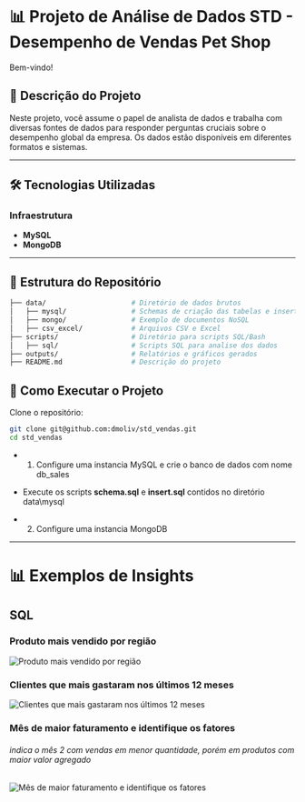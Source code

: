 # 📊 Projeto de Análise de Dados STD - Desempenho de Vendas Pet Shop

Bem-vindo!

## 📝 Descrição do Projeto

Neste projeto, você assume o papel de analista de dados e trabalha com diversas fontes de dados para responder perguntas cruciais sobre o desempenho global da empresa. Os dados estão disponíveis em diferentes formatos e sistemas.

---

## 🛠️ Tecnologias Utilizadas

### Infraestrutura
- **MySQL**
- **MongoDB**

---

## 📁 Estrutura do Repositório

```bash
├── data/                     # Diretório de dados brutos
│   ├── mysql/                # Schemas de criação das tabelas e insert dos dados
│   ├── mongo/                # Exemplo de documentos NoSQL
│   ├── csv_excel/            # Arquivos CSV e Excel 
├── scripts/                  # Diretório para scripts SQL/Bash
│   ├── sql/                  # Scripts SQL para analise dos dados
├── outputs/                  # Relatórios e gráficos gerados
├── README.md                 # Descrição do projeto
```

## 🚀 Como Executar o Projeto
Clone o repositório:

```bash
git clone git@github.com:dmoliv/std_vendas.git
cd std_vendas
```

- 1. Configure uma instancia MySQL e crie o banco de dados com nome db_sales
- Execute os scripts **schema.sql** e **insert.sql** contidos no diretório data\mysql

- 2. Configure uma instancia MongoDB 

---

# 📊 Exemplos de Insights

## SQL

### Produto mais vendido por região
<img src="https://cvws.icloud-content.com/B/AdhHt-mQOMEJtT8M0QZdtQzXzqIwAQ0WshAZKr86AFy00tDr8Lxtu1nd/vendas_por_regiao.png?o=Aj-N3sZdpmMeD4iJcgsTCXTX3SGJ-0YryePEMamXLuZO&v=1&x=3&a=CAogTWykEveZFW5qsq7DNMzTgsVDt0l0NFHNGdTF9eK3TykSbxCq66mXuTIYqsiFmbkyIgEAUgTXzqIwWgRtu1ndaiczOpgc2kfnBtXD4K-I1dda9rvNjsYEE_-KlLrZvnBvWQnZ-VvLKsFyJyOlPqvEOPsYOsmAA3UVGVxqMfZADCG-DaZpwHUk3fRXIiyijVttKA&e=1733340259&fl=&r=0668f7df-72ad-4f6b-b66a-59c33f1d25b4-1&k=K_VlRgMSpW6CaNOP875cHQ&ckc=com.apple.clouddocs&ckz=com.apple.CloudDocs&p=107&s=_re_T7PRhhiwvF87-2bOtGEtqP0&cd=i" alt="Produto mais vendido por região">


### Clientes que mais gastaram nos últimos 12 meses
<img src="https://cvws.icloud-content.com/B/AV_bH9EB52pfavqvZGc8bMLTjDFHAQkGmokSnRXBZ1Vy1wzBmq-4zztC/clientes_maiores_gastos.png?o=As9JgySkC7arjjiH1DWNhkvUw4jqpcpc3czgvWehDz60&v=1&x=3&a=CAoguhhAT7UhnRMU0J4KCnv4b2RdHX0EsNVvKPPzCenSAQcSbxDy2qmXuTIY8reFmbkyIgEAUgTTjDFHWgS4zztCaif5cK3_uxLcTLqDWNqeGT_CuJeLtFbkk1vkTv6iG3OSz0QyF5PxxrVyJwdArbdLwDvY8dvaN7PLkA9PbTgHERFWlJAxVf_qD33eVpKqM1c6vw&e=1733340257&fl=&r=4cc3f53b-22a7-4ba0-a487-cfd216e7a398-1&k=7hKUih3szO1Wc4m22KVD1Q&ckc=com.apple.clouddocs&ckz=com.apple.CloudDocs&p=107&s=K_ZE7p2cPg7fdlVBhJawdVQ7xYY&cd=i" alt="Clientes que mais gastaram nos últimos 12 meses">

### Mês de maior faturamento e identifique os fatores
###### indica o mês 2 com vendas em menor quantidade, porém em produtos com maior valor agregado
<img src="https://cvws.icloud-content.com/B/AVzmHx-JfF4vY53JRq17tIPjatxdAZG9C1ok33Z_9UDJPhrRrbD-TD4M/mes_maior_fat.png?o=ApeWUr5Buu5ND1E7Oqw6KrbLTZ8fd5Ld6qBffD_mekDi&v=1&x=3&a=CAogjAQGJHpmVuje4MlohlCagXcxEgIYVHbJ_gH9-CTSz_QSbxDRtfWXuTIY0ZLRmbkyIgEAUgTjatxdWgT-TD4MaieidrUS3FPiohqc2MAIk_otQBol2PfuCsTb8qe1j4FVfllG-uP_ivZyJzqYIOca0k1lMoog6Nxu2JZY08JBcFG2QC08IcJAZ09HkCR_8IjS0w&e=1733341497&fl=&r=4241bcce-cc14-463b-a370-23c4a1c4a19d-1&k=ZxO0yuEw8fPY4NKbjFABhA&ckc=com.apple.clouddocs&ckz=com.apple.CloudDocs&p=107&s=pDmLMvOsZ5WHqRUvj3zF4V2qo8Y&cd=i" alt="Mês de maior faturamento e identifique os fatores">
